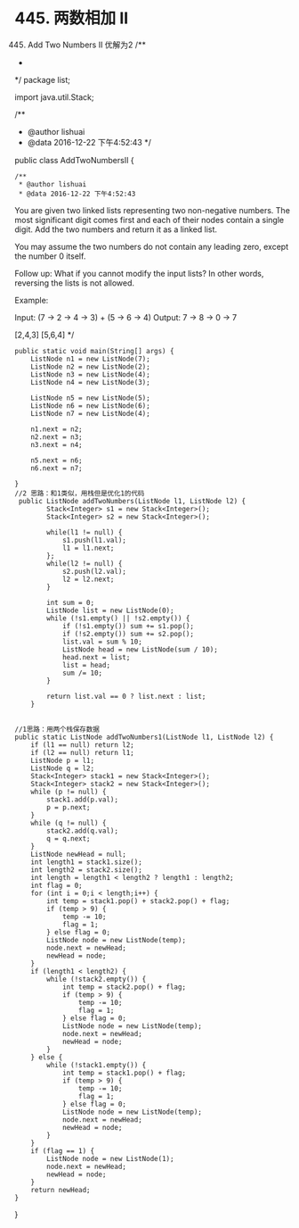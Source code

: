 # 445. 两数相加 II

[](https://leetcode-cn.com/problems/add-two-numbers-ii/)


445. Add Two Numbers II
优解为2
/**
 *
 */
package list;

import java.util.Stack;

/**
 * @author lishuai
 * @data 2016-12-22 下午4:52:43
 */

public class AddTwoNumbersII {

    /**
     * @author lishuai
     * @data 2016-12-22 下午4:52:43
You are given two linked lists representing two non-negative numbers.
The most significant digit comes first and each of their nodes contain a single digit.
 Add the two numbers and return it as a linked list.

You may assume the two numbers do not contain any leading zero, except the number 0 itself.

Follow up:
What if you cannot modify the input lists? In other words, reversing the lists is not allowed.

Example:

Input: (7 -> 2 -> 4 -> 3) + (5 -> 6 -> 4)
Output: 7 -> 8 -> 0 -> 7



[2,4,3]
[5,6,4]
     */

    public static void main(String[] args) {
        ListNode n1 = new ListNode(7);
        ListNode n2 = new ListNode(2);
        ListNode n3 = new ListNode(4);       
        ListNode n4 = new ListNode(3);

        ListNode n5 = new ListNode(5);
        ListNode n6 = new ListNode(6);
        ListNode n7 = new ListNode(4);

        n1.next = n2;
        n2.next = n3;
        n3.next = n4;

        n5.next = n6;
        n6.next = n7;

    }
    //2 思路：和1类似，用栈但是优化1的代码
     public ListNode addTwoNumbers(ListNode l1, ListNode l2) {
            Stack<Integer> s1 = new Stack<Integer>();
            Stack<Integer> s2 = new Stack<Integer>();

            while(l1 != null) {
                s1.push(l1.val);
                l1 = l1.next;
            };
            while(l2 != null) {
                s2.push(l2.val);
                l2 = l2.next;
            }

            int sum = 0;
            ListNode list = new ListNode(0);
            while (!s1.empty() || !s2.empty()) {
                if (!s1.empty()) sum += s1.pop();
                if (!s2.empty()) sum += s2.pop();
                list.val = sum % 10;
                ListNode head = new ListNode(sum / 10);
                head.next = list;
                list = head;
                sum /= 10;
            }

            return list.val == 0 ? list.next : list;
        }


    //1思路：用两个栈保存数据
    public static ListNode addTwoNumbers1(ListNode l1, ListNode l2) {
        if (l1 == null) return l2;
        if (l2 == null) return l1;
        ListNode p = l1;
        ListNode q = l2;
        Stack<Integer> stack1 = new Stack<Integer>();
        Stack<Integer> stack2 = new Stack<Integer>();
        while (p != null) {
            stack1.add(p.val);
            p = p.next;
        }
        while (q != null) {
            stack2.add(q.val);
            q = q.next;
        }
        ListNode newHead = null;
        int length1 = stack1.size();
        int length2 = stack2.size();
        int length = length1 < length2 ? length1 : length2;
        int flag = 0;
        for (int i = 0;i < length;i++) {
            int temp = stack1.pop() + stack2.pop() + flag;
            if (temp > 9) {
                temp -= 10;
                flag = 1;
            } else flag = 0;
            ListNode node = new ListNode(temp);
            node.next = newHead;
            newHead = node;
        }
        if (length1 < length2) {
            while (!stack2.empty()) {
                int temp = stack2.pop() + flag;
                if (temp > 9) {
                    temp -= 10;
                    flag = 1;
                } else flag = 0;
                ListNode node = new ListNode(temp);
                node.next = newHead;
                newHead = node;
            }           
        } else {
            while (!stack1.empty()) {
                int temp = stack1.pop() + flag;
                if (temp > 9) {
                    temp -= 10;
                    flag = 1;
                } else flag = 0;
                ListNode node = new ListNode(temp);
                node.next = newHead;
                newHead = node;
            }
        }
        if (flag == 1) {
            ListNode node = new ListNode(1);
            node.next = newHead;
            newHead = node;
        }       
        return newHead;
    }
}


